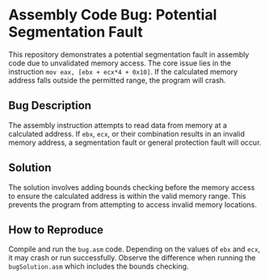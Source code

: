 # Assembly Code Bug: Potential Segmentation Fault

This repository demonstrates a potential segmentation fault in assembly code due to unvalidated memory access.  The core issue lies in the instruction `mov eax, [ebx + ecx*4 + 0x10]`.  If the calculated memory address falls outside the permitted range, the program will crash.

## Bug Description
The assembly instruction attempts to read data from memory at a calculated address.  If `ebx`, `ecx`, or their combination results in an invalid memory address, a segmentation fault or general protection fault will occur.

## Solution
The solution involves adding bounds checking before the memory access to ensure the calculated address is within the valid memory range.  This prevents the program from attempting to access invalid memory locations.

## How to Reproduce
Compile and run the `bug.asm` code.  Depending on the values of `ebx` and `ecx`, it may crash or run successfully.  Observe the difference when running the `bugSolution.asm` which includes the bounds checking.